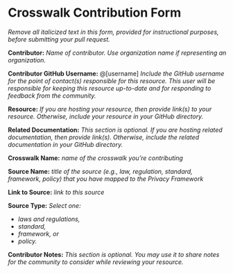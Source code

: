 
# Crosswalk Contribution Form
*Remove all italicized text in this form, provided for instructional purposes, before submitting your pull request.*

**Contributor:** *Name of contributor. Use organization name if representing an organization.*

**Contributor GitHub Username:** @[username] *Include the GitHub username for the point of contact(s) responsible for this resource. This user will be responsible for keeping this resource up-to-date and for responding to feedback from the community.*

**Resource:** *If you are hosting your resource, then provide link(s) to your resource. Otherwise, include your resource in your GitHub directory.*

**Related Documentation:** *This section is optional. If you are hosting related documentation, then provide link(s). Otherwise, include the related documentation in your GitHub directory.*

**Crosswalk Name:** *name of the crosswalk you’re contributing*

**Source Name:** *title of the source (e.g., law, regulation, standard, framework, policy) that you have mapped to the Privacy Framework*

**Link to Source:** *link to this source*

**Source Type:** *Select one:*
* *laws and regulations,*
* *standard,*
* *framework, or*
* *policy.*

**Contributor Notes:** *This section is optional. You may use it to share notes for the community to consider while reviewing your resource.*
